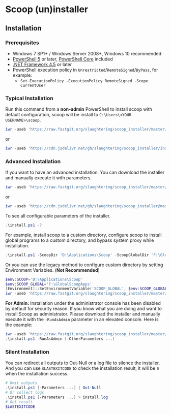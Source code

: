 # Scoop (un)installer

## Installation

### Prerequisites

- Windows 7 SP1+ / Windows Server 2008+, Windows 10 recommended
- [PowerShell 5](https://aka.ms/wmf5download) or later, [PowerShell Core](https://github.com/PowerShell/PowerShell) included
- [.NET Framework 4.5](https://microsoft.com/net/download) or later
- PowerShell execution policy in `Unrestricted`/`RemoteSigned`/`ByPass`, for example:
  - `Set-ExecutionPolicy -ExecutionPolicy RemoteSigned -Scope CurrentUser`

### Typical Installation

Run this command from a **non-admin** PowerShell to install scoop with default configuration,
scoop will be install to `C:\Users\<YOUR USERNAME>\scoop`.

```powershell
iwr -useb 'https://raw.fastgit.org/slaughtering/scoop_installer/master/install.ps1' | iex
```
or
```powershell
iwr -useb 'https://cdn.jsdelivr.net/gh/slaughtering/scoop_installer/install.ps1' | iex
```

### Advanced Installation

If you want to have an advanced installation. You can download the installer and manually execute it with parameters.

```powershell
iwr -useb 'https://raw.fastgit.org/slaughtering/scoop_installer/master/install.ps1' -outfile 'install.ps1'
```
or
```powershell
iwr -useb 'https://cdn.jsdelivr.net/gh/slaughtering/scoop_installer@master/install.ps1' -outfile 'install.ps1'
```

To see all configurable parameters of the installer.

```powershell
.\install.ps1 -?
```

For example, install scoop to a custom directory, configure scoop to install
global programs to a custom directory, and bypass system proxy while installation.

```powershell
.\install.ps1 -ScoopDir 'D:\Applications\Scoop' -ScoopGlobalDir 'F:\GlobalScoopApps' -NoProxy
```

Or you can use the legacy method to configure custom directory by setting Environment Variables. (**Not Recommended**)

```powershell
$env:SCOOP='D:\Applications\Scoop'
$env:SCOOP_GLOBAL='F:\GlobalScoopApps'
[Environment]::SetEnvironmentVariable('SCOOP_GLOBAL', $env:SCOOP_GLOBAL, 'Machine')
iwr -useb 'https://raw.fastgit.org/slaughtering/scoop_installer/master/install.ps1' | iex
```

**For Admin:** Installation under the administrator console has been disabled by default for security reason. If you know what you are doing and want to install Scoop as administrator. Please download the installer and manually execute it with the `-RunAsAdmin` parameter in an elevated console. Here is the example:

```powershell
iwr -useb 'https://raw.fastgit.org/slaughtering/scoop_installer/master/install.ps1' -outfile 'install.ps1'
.\install.ps1 -RunAsAdmin [-OtherParameters ...]
```

### Silent Installation

You can redirect all outputs to Out-Null or a log file to silence the installer. And you can use `$LASTEXITCODE` to check the installation result, it will be `0` when the installation success.

```powershell
# Omit outputs
.\install.ps1 [-Parameters ...] | Out-Null
# Or collect logs
.\install.ps1 [-Parameters ...] > install.log
# Get result
$LASTEXITCODE
```
